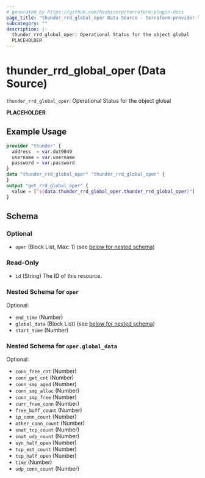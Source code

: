 ```yaml
---
# generated by https://github.com/hashicorp/terraform-plugin-docs
page_title: "thunder_rrd_global_oper Data Source - terraform-provider-thunder"
subcategory: ""
description: |-
  thunder_rrd_global_oper: Operational Status for the object global
  PLACEHOLDER
---
```


# thunder_rrd_global_oper (Data Source)

`thunder_rrd_global_oper`: Operational Status for the object global

__PLACEHOLDER__

## Example Usage

```terraform
provider "thunder" {
  address  = var.dut9049
  username = var.username
  password = var.password
}
data "thunder_rrd_global_oper" "thunder_rrd_global_oper" {
}
output "get_rrd_global_oper" {
  value = ["${data.thunder_rrd_global_oper.thunder_rrd_global_oper}"]
}
```

<!-- schema generated by tfplugindocs -->
## Schema

### Optional

- `oper` (Block List, Max: 1) (see [below for nested schema](#nestedblock--oper))

### Read-Only

- `id` (String) The ID of this resource.

<a id="nestedblock--oper"></a>
### Nested Schema for `oper`

Optional:

- `end_time` (Number)
- `global_data` (Block List) (see [below for nested schema](#nestedblock--oper--global_data))
- `start_time` (Number)

<a id="nestedblock--oper--global_data"></a>
### Nested Schema for `oper.global_data`

Optional:

- `conn_free_cnt` (Number)
- `conn_get_cnt` (Number)
- `conn_smp_aged` (Number)
- `conn_smp_alloc` (Number)
- `conn_smp_free` (Number)
- `curr_free_conn` (Number)
- `free_buff_count` (Number)
- `ip_conn_count` (Number)
- `other_conn_count` (Number)
- `snat_tcp_count` (Number)
- `snat_udp_count` (Number)
- `syn_half_open` (Number)
- `tcp_est_count` (Number)
- `tcp_half_open` (Number)
- `time` (Number)
- `udp_conn_count` (Number)


